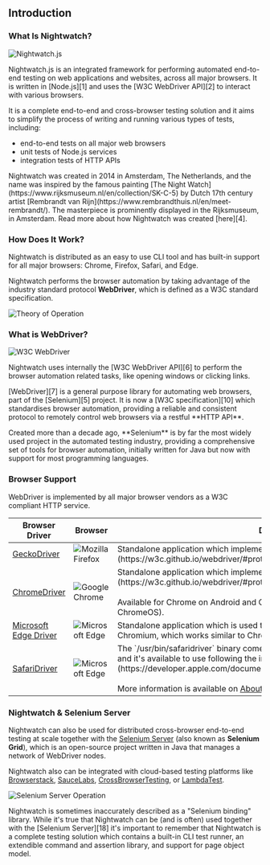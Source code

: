 <div class="page-header"><h2>Introduction</h2></div>

<h3 id="what-is-nightwatch"><span>What Is Nightwatch?</span></h3><p class="whatis-logo"><img src="/images/nightwatch-circle.png" alt="Nightwatch.js" title="Nightwatch.js" class="whatis"></p>

<p>Nightwatch.js is an integrated framework for performing automated end-to-end testing on web applications and websites, across all major browsers. It is written in [Node.js][1] and uses the [W3C WebDriver API][2] to interact with various browsers.</p>

<p>It is a complete end-to-end and cross-browser testing solution and it aims to simplify the process of writing and running various types of tests, including:</p>

<ul class="introduction">
    <li>end-to-end tests on all major web browsers</li>
    <li>unit tests of Node.js services</li>
    <li>integration tests of HTTP APIs</li>
</ul>
 
<p class="secondary-text">Nightwatch was created in 2014 in Amsterdam, The Netherlands, and the name was inspired by the famous painting [The Night Watch](https://www.rijksmuseum.nl/en/collection/SK-C-5) by Dutch 17th century artist [Rembrandt van Rijn](https://www.rembrandthuis.nl/en/meet-rembrandt/). The masterpiece is prominently displayed in the Rijksmuseum, in Amsterdam. Read more about how Nightwatch was created [here][4].</p>

<h3 id="theory-of-operation"><span>How Does It Work?</span></h3>

Nightwatch is distributed as an easy to use CLI tool and has built-in support for all major browsers: Chrome, Firefox, Safari, and Edge.  

Nightwatch performs the browser automation by taking advantage of the industry standard protocol **WebDriver**, which is defined as a W3C standard specification.

![Theory of Operation][image-1]

<h3 id="overview-of-webdriver"><span>What is WebDriver?</span></h3><p class="whatis-logo w3c-logo"><img src="https://www.w3.org/StyleSheets/TR/2016/logos/W3C" alt="W3C WebDriver" title="W3C WebDriver" class="whatis"></p>

<div class="alert alert-info">
Nightwatch uses internally the [W3C WebDriver API][6] to perform the browser automation related tasks, like opening windows or clicking links.
</div>

<p>[WebDriver][7] is a general purpose library for automating web browsers, part of the [Selenium][5] project. It is now a [W3C specification][10] which standardises browser automation, providing a reliable and consistent protocol to remotely control web browsers via a restful **HTTP API**.</p>

<p>Created more than a decade ago, **Selenium** is by far the most widely used project in the automated testing industry, providing a comprehensive set of tools for browser automation, initially written for Java but now with support for most programming languages.</p>

<h3 id="browser-support-table"><span>Browser Support</span></h3>

WebDriver is implemented by all major browser vendors as a W3C compliant HTTP service.

<table class="table table-bordered table-striped">
<thead>
 <tr>
   <th style="width: 200px;">Browser Driver</th>
   <th style="width: 100px; text-align:center">Browser</th>
   <th>Description</th>
 </tr>
</thead>
<tbody>
  <tr>
    <td><a class="local-nav" href="/gettingstarted/installation/#install-geckodriver">GeckoDriver</a></td>
    <td class="browser"><img alt="Mozilla Firefox" src="https://nightwatchjs.org/img/logos/Firefox_Logo_2017.png"/></td>
    <td>Standalone application which implements the [W3C WebDriver API](https://w3c.github.io/webdriver/#protocol) to communicate with Firefox.</td>
  </tr>

  <tr>
    <td><a class="local-nav" href="/gettingstarted/installation/#install-chromedriver">ChromeDriver</a></td>
    <td class="browser"><img alt="Google Chrome" src="https://nightwatchjs.org/img/logos/1200px-Google_Chrome_icon.svg.png"/></td>
    <td>Standalone application which implements the [W3C WebDriver API](https://w3c.github.io/webdriver/#protocol) for Chromium.<br><br>Available for Chrome on Android and Chrome on Desktop (Mac, Linux, Windows and ChromeOS).</td>
  </tr>

  <tr>
     <td><a class="local-nav" href="/gettingstarted/installation/#install-microsoftedge">Microsoft Edge Driver</a></td>
     <td class="browser"><img alt="Microsoft Edge" src="https://nightwatchjs.org/img/logos/Microsoft_Edge_logo.svg.png"/></td>
     <td>Standalone application which is used to drive the recent Edge browser, based on Chromium, which works similar to ChromeDriver.</td>
  </tr>

  <tr>
    <td><a class="local-nav" href="/gettingstarted/installation/#install-safaridriver">SafariDriver</a></td>
    <td class="browser"><img alt="Microsoft Edge" src="https://nightwatchjs.org/img/logos/safari_icon_large_2x.png"/></td>
    <td>The `/usr/bin/safaridriver` binary comes pre-installed with recent versions of Mac OS and it's available to use following the instructions on [Apple Developer website](https://developer.apple.com/documentation/webkit/testing_with_webdriver_in_safari).
    <br><br>More information is available on <a href="https://developer.apple.com/documentation/webkit/about_webdriver_for_safari" target="_blank">About WebDriver for Safari</a> page.
    </td>
  </tr>

 </tbody>
</table>

<h3 id="nightwatch-selenium-server"><span>Nightwatch &amp; Selenium Server</span></h3>

Nightwatch can also be used for distributed cross-browser end-to-end testing at scale together with the [Selenium Server][13] (also known as **Selenium Grid**), which is an open-source project written in Java that manages a network of WebDriver nodes.

Nightwatch also can be integrated with cloud-based testing platforms like [Browserstack][14], [SauceLabs][15], [CrossBrowserTesting][16], or [LambdaTest][17].

![Selenium Server Operation][image-2]

<p class="secondary-text">Nightwatch is sometimes inaccurately described as a "Selenium binding" library. While it's true that Nightwatch can be (and is often) used together with the [Selenium Server][18] it's important to remember that Nightwatch is a complete testing solution which contains a built-in CLI test runner, an extendible command and assertion library, and support for page object model.</p>

[1]:	https://nodejs.org/
[2]:	https://www.w3.org/TR/webdriver/
[3]:	https://github.com/SeleniumHQ/selenium/wiki/JsonWireProtocol
[4]:	/about
[5]:	https://selenium.dev/
[6]:	https://www.w3.org/TR/webdriver
[7]:	https://www.w3.org/TR/webdriver
[8]:	https://sites.google.com/a/chromium.org/chromedriver/
[9]:	https://github.com/mozilla/geckodriver
[10]:	https://www.w3.org/TR/webdriver/
[11]:	https://github.com/SeleniumHQ/selenium/wiki/JsonWireProtocol
[12]:	/gettingstarted/installation/#webdriver-service
[13]:	https://selenium.dev/downloads/
[14]:	https://www.browserstack.com/
[15]:	https://saucelabs.com/
[16]:	https://crossbrowsertesting.com/
[17]: https://www.lambdatest.com/
[18]:	https://selenium.dev/downloads/
[19]:	https://selenium.dev/downloads/

[image-1]:	/img/operation.png
[image-2]:	/img/operation-cloud.png
